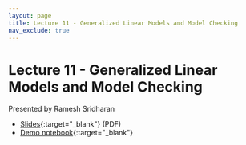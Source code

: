 ```yaml
---
layout: page
title: Lecture 11 - Generalized Linear Models and Model Checking
nav_exclude: true
---
```


# Lecture 11 - Generalized Linear Models and Model Checking

Presented by Ramesh Sridharan

- [Slides](https://docs.google.com/presentation/d/1NTUyWJD8XYJTJonbDAanouY9bESEONcG4tMkiTPpvos/edit?usp=sharing){:target="_blank"} (PDF)
- [Demo notebook](http://data102.datahub.berkeley.edu/hub/user-redirect/git-sync?repo=https://github.com/ds-102/sp24-materials&subPath=lecture/lecture11/glms_ppc.ipynb){:target="_blank"}
